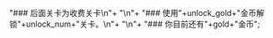 "### 后面关卡为收费关卡\n"+
"\n"+
"### 使用"+unlock_gold+"金币解锁"+unlock_num+"关卡。\n"+
"\n"+
"### 你目前还有"+gold+"金币";